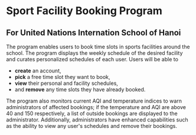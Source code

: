 # Sport Facility Booking Program

## For United Nations Internation School of Hanoi

The program enables users to book time slots in sports facilities around the school. The program displays the weekly schedule of the desired facility and curates personalized schedules of each user. Users will be able to 

- **create** an account,
- **pick** a free time slot they want to book,
- **view** their personal and facility schedules,
- and **remove** any time slots they have already booked.

The program also monitors current AQI and temperature indices to warn administrators of affected bookings; if the temperature and AQI are above 40 and 150 respectively, a list of outside bookings are displayed to the administrator. Additionally, administrators have enhanced capabilities such as the ability to view any user's schedules and remove their bookings.
